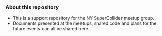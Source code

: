 
### About this repository
- This is a support repository for the NY SuperCollider meetup group.
- Documents presented at the meetups, shared code and plans for the future events can all be shared here.